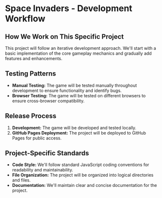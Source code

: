 # Space Invaders - Development Workflow

## How We Work on This Specific Project

This project will follow an iterative development approach. We'll start with a basic implementation of the core gameplay mechanics and gradually add features and enhancements.

## Testing Patterns

- **Manual Testing:** The game will be tested manually throughout development to ensure functionality and identify bugs.
- **Browser Testing:** The game will be tested on different browsers to ensure cross-browser compatibility.

## Release Process

1. **Development:** The game will be developed and tested locally.
2. **GitHub Pages Deployment:** The project will be deployed to GitHub Pages for public access.

## Project-Specific Standards

- **Code Style:** We'll follow standard JavaScript coding conventions for readability and maintainability.
- **File Organization:** The project will be organized into logical directories and files.
- **Documentation:** We'll maintain clear and concise documentation for the project.
